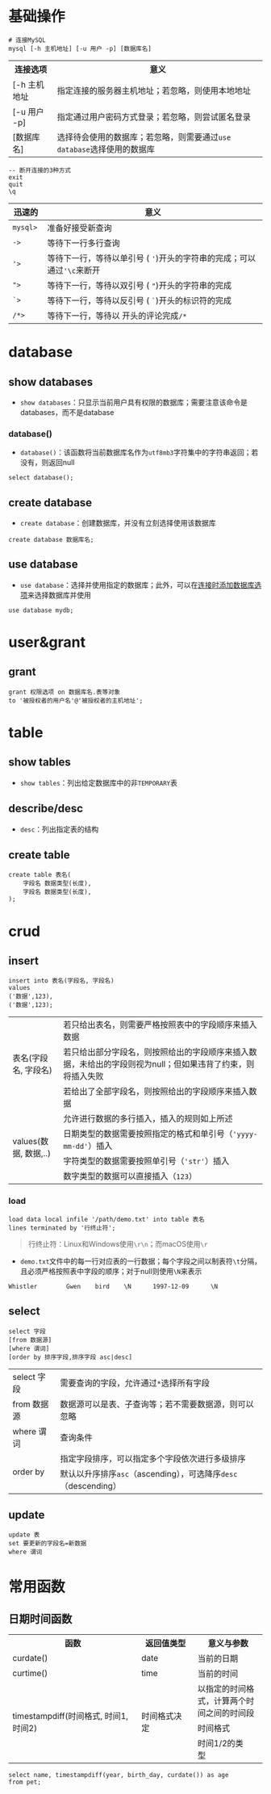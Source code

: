 # 基础操作

```shell
# 连接MySQL
mysql [-h 主机地址] [-u 用户 -p] [数据库名]
```

<table>
    <tr>
        <th>连接选项</th>
        <th>意义</th>
    </tr>
    <tr>
        <td>[-h 主机地址</td>
        <td>指定连接的服务器主机地址；若忽略，则使用本地地址</td>
    </tr>
    <tr>
        <td>[-u 用户 -p]</td>
        <td>指定通过用户密码方式登录；若忽略，则尝试匿名登录</td>
    </tr>
    <tr>
        <td><span name="连接时指定数据库">[数据库名]</span></td>
        <td>选择待会使用的数据库；若忽略，则需要通过<code>use database</code>选择使用的数据库</td>
    </tr>
</table>


```mysql
-- 断开连接的3种方式
exit
quit
\q
```

<table><colgroup><col style="width: 10%"><col style="width: 80%"></colgroup><thead><tr>
          <th>迅速的</th>
          <th>意义</th>
        </tr></thead><tbody><tr>
          <td><code class="literal">mysql&gt;</code></td>
          <td>准备好接受新查询</td>
        </tr><tr>
          <td><code class="literal">-&gt;</code></td>
          <td>等待下一行多行查询</td>
        </tr><tr>
          <td><code class="literal">'&gt;</code></td>
          <td>等待下一行，等待以单引号 ( <code class="literal">'</code>)开头的字符串的完成；可以通过<code class="literal">'\c</code>来断开</td>
        </tr><tr>
          <td><code class="literal">"&gt;</code></td>
          <td>等待下一行，等待以双引号 ( <code class="literal">"</code>)开头的字符串的完成</td>
        </tr><tr>
          <td><code class="literal">`&gt;</code></td>
          <td>等待下一行，等待以反引号 ( <code class="literal">`</code>)开头的标识符的完成</td>
        </tr><tr>
          <td><code class="literal">/*&gt;</code></td>
          <td>等待下一行，等待以 开头的评论完成<code class="literal">/*</code></td>
</tr></tbody></table>

# database

## show databases

- `show databases`：只显示当前用户具有权限的数据库；需要注意该命令是databases，而不是database

### database()

- `database()`：该函数将当前数据库名作为`utf8mb3`字符集中的字符串返回；若没有，则返回null

```mysql
select database();
```

## create database

- `create database`：创建数据库，并没有立刻选择使用该数据库

```mysql
create database 数据库名;
```

## use database

- `use database`：选择并使用指定的数据库；此外，可以在<a href="#连接时指定数据库">连接时添加数据库选项</a>来选择数据库并使用

```mysql
use database mydb;
```

# user\&grant

## grant

```mysql
grant 权限选项 on 数据库名.表等对象
to '被授权者的用户名'@'被授权者的主机地址';
```

# table

## show tables

- `show tables`：列出给定数据库中的非`TEMPORARY`表

## describe/desc

- `desc`：列出指定表的结构

## create table

```mysql
create table 表名(
    字段名 数据类型(长度),
    字段名 数据类型(长度),
);
```

# crud

## insert

```mysql
insert into 表名(字段名, 字段名)
values
('数据',123),
('数据',123);
```

<table>
    <tr>
        <td rowspan="3" width="20%">表名(字段名, 字段名)</td>
        <td>若只给出表名，则需要严格按照表中的字段顺序来插入数据</td>
    </tr>
    <tr>
        <td>若只给出部分字段名，则按照给出的字段顺序来插入数据，未给出的字段则视为null；但如果违背了约束，则将插入失败</td>
    </tr>
    <tr>
        <td>若给出了全部字段名，则按照给出的字段顺序来插入数据</td>
    </tr>
    <tr>
        <td rowspan="4">values(数据, 数据,..)</td>
        <td>允许进行数据的多行插入，插入的规则如上所述</td>
    </tr>
    <tr>
        <td>日期类型的数据需要按照指定的格式和单引号（<code>'yyyy-mm-dd'</code>）插入</td>
    </tr>
    <tr>
        <td>字符类型的数据需要按照单引号（<code>'str'</code>）插入</td>
    </tr>
    <tr>
        <td>数字类型的数据可以直接插入（<code>123</code>）</td>
    </tr>
</table>


### load

```mysql
load data local infile '/path/demo.txt' into table 表名
lines terminated by '行终止符';
```

> 行终止符：Linux和Windows使用`\r\n`；而macOS使用`\r`

- `demo.txt`文件中的每一行对应表的一行数据；每个字段之间以制表符`\t`分隔，且必须严格按照表中字段的顺序；对于null则使用`\N`来表示

```
Whistler        Gwen    bird    \N      1997-12-09      \N
```

## select

```mysql
select 字段
[from 数据源]
[where 谓词]
[order by 排序字段,排序字段 asc|desc]
```

<table>
    <tr>
        <td>select 字段</td>
        <td>需要查询的字段，允许通过<code>*</code>选择所有字段</td>
    </tr>
    <tr>
        <td>from 数据源</td>
        <td>数据源可以是表、子查询等；若不需要数据源，则可以忽略</td>
    </tr>
    <tr>
        <td>where 谓词</td>
        <td>查询条件</td>
    </tr>
    <tr>
        <td rowspan="2">order by</td>
        <td>指定字段排序，可以指定多个字段依次进行多级排序</td>
    </tr>
    <tr>
        <td>默认以升序排序<code>asc</code>（ascending），可选降序<code>desc</code>（descending）</td>
    </tr>
</table>

## update

```mysql
update 表
set 要更新的字段名=新数据
where 谓词
```

# 常用函数

## 日期时间函数

<table>
    <tr>
        <th width="320px">函数</th>
        <th width="140px">返回值类型</th>
        <th colspan="2">意义与参数</th>
    </tr>
    <tr>
        <td>curdate()</td>
        <td>date</td>
        <td colspan="2">当前的日期</td>
    </tr>
    <tr>
        <td>curtime()</td>
        <td>time</td>
        <td colspan="2">当前的时间</td>
    </tr>
    <tr>
        <td rowspan="4">timestampdiff(时间格式, 时间1, 时间2)</td>
        <td rowspan="4">时间格式决定</td>
        <td colspan="2">以指定的时间格式，计算两个时间之间的时间段</td>
    </tr>
    <tr>        
        <td width="160px">时间格式</td>
        <td></td>
    </tr>
    <tr>
        <td>时间1/2的类型</td>
        <td></td>
    </tr>
</table>

```mysql
select name, timestampdiff(year, birth_day, curdate()) as age
from pet;
```

